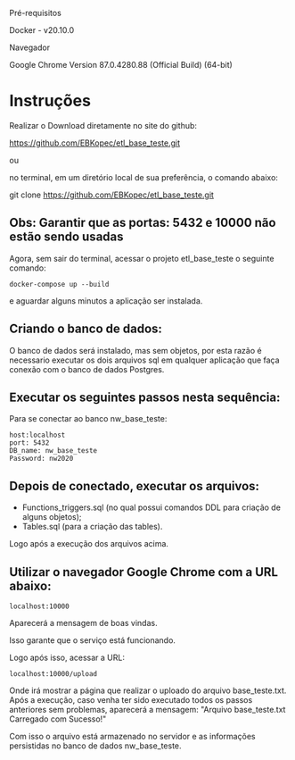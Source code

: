 Pré-requisitos

Docker - v20.10.0

Navegador

Google Chrome Version 87.0.4280.88 (Official Build) (64-bit)



# Instruções

Realizar o Download diretamente no site do github:

https://github.com/EBKopec/etl_base_teste.git

ou 

no terminal, em um diretório local de sua preferência, o comando abaixo:

git clone https://github.com/EBKopec/etl_base_teste.git


## Obs: Garantir que as portas: 5432 e 10000 não estão sendo usadas

Agora, sem sair do terminal, acessar o projeto etl_base_teste o seguinte comando:

	docker-compose up --build

e aguardar alguns minutos a aplicação ser instalada.



## Criando o banco de dados:
O banco de dados será instalado, mas sem objetos, por esta razão é necessario executar os dois arquivos sql em qualquer aplicação que faça conexão com o banco de dados Postgres.

## Executar os seguintes passos nesta sequência:
Para se conectar ao banco nw_base_teste:

    host:localhost
    port: 5432
    DB_name: nw_base_teste
    Password: nw2020

## Depois de conectado, executar os arquivos:
- Functions_triggers.sql (no qual possui comandos DDL para criação de alguns objetos);
- Tables.sql (para a criação das tables).

Logo após a execução dos arquivos acima.

## Utilizar o navegador Google Chrome com a URL abaixo:
    localhost:10000

Aparecerá a mensagem de boas vindas.

Isso garante que o serviço está funcionando.

Logo após isso, acessar a URL:

    localhost:10000/upload

Onde irá mostrar a página que realizar o uploado do arquivo base_teste.txt.
Após a execução, caso venha ter sido executado todos os passos anteriores sem problemas, aparecerá a mensagem: "Arquivo base_teste.txt Carregado com Sucesso!"

Com isso o arquivo está armazenado no servidor e as informações persistidas no banco de dados nw_base_teste.
